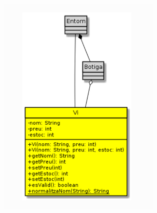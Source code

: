 ![](https://github.com/DamianPyCoder/Java__TEACHING_in_Youtube/blob/main/UML_exercices/5-1white.png)
